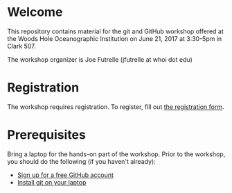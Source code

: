 # Welcome

This repository contains material for the git and GitHub workshop offered at the
Woods Hole Oceanographic Institution on June 21, 2017 at 3:30-5pm in Clark 507.

The workshop organizer is Joe Futrelle (jfutrelle at whoi dot edu)

# Registration

The workshop requires registration. To register, fill out [the registration form](http://tinyurl.com/WHOIGitHubworkshop).

# Prerequisites

Bring a laptop for the hands-on part of the workshop. Prior to the workshop, you should do the following (if you haven't already):

* [Sign up for a free GitHub account](https://github.com/join)
* [Install git on your laptop](install-git.md)
